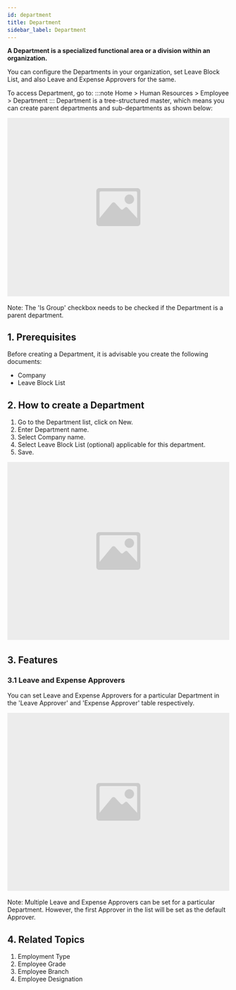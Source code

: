 ```yaml
---
id: department
title: Department
sidebar_label: Department
---
```


**A Department is a specialized functional area or a division within an organization.**

You can configure the Departments in your organization, set Leave Block List, and also Leave and Expense Approvers for the same.

To access Department, go to:
:::note
Home > Human Resources > Employee > Department
:::
Department is a tree-structured master, which means you can create parent departments and sub-departments as shown below:

![image](images/image.jpg)

Note: The 'Is Group' checkbox needs to be checked if the Department is a parent department.

## 1. Prerequisites

Before creating a Department, it is advisable you create the following documents:

- Company
- Leave Block List

## 2. How to create a Department

1. Go to the Department list, click on New.
1. Enter Department name.
1. Select Company name.
1. Select Leave Block List (optional) applicable for this department.
1. Save.

![image](images/image.jpg)

## 3. Features

### 3.1 Leave and Expense Approvers

You can set Leave and Expense Approvers for a particular Department in the 'Leave Approver' and 'Expense Approver' table respectively.

![image](images/image.jpg)

Note: Multiple Leave and Expense Approvers can be set for a particular Department. However, the first Approver in the list will be set as the default Approver.

## 4. Related Topics

1. Employment Type
1. Employee Grade
1. Employee Branch
1. Employee Designation
